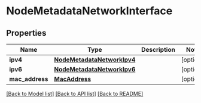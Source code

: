 # NodeMetadataNetworkInterface

## Properties
Name | Type | Description | Notes
------------ | ------------- | ------------- | -------------
**ipv4** | [**NodeMetadataNetworkIpv4**](NodeMetadataNetworkIpv4.md) |  | [optional] 
**ipv6** | [**NodeMetadataNetworkIpv6**](NodeMetadataNetworkIpv6.md) |  | [optional] 
**mac_address** | [**MacAddress**](MacAddress.md) |  | [optional] 

[[Back to Model list]](../README.md#documentation-for-models) [[Back to API list]](../README.md#documentation-for-api-endpoints) [[Back to README]](../README.md)



